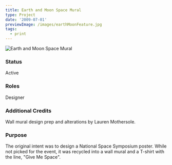 ```yaml
---
title: Earth and Moon Space Mural
type: Project
date: '2009-07-01'
previewImage: /images/earthMoonFeature.jpg
tags:
  - print
---
```

![Earth and Moon Space Mural](/images/earthMoonTop.jpg)

### Status

Active

### Roles

Designer

### Additional Credits

Wall mural design prep and alterations by Lauren Mothersole.

### Purpose

The original intent was to design a National Space Symposium poster. While not picked for the event, it was recycled into a wall mural and a T-shirt with the line, "Give Me Space".
